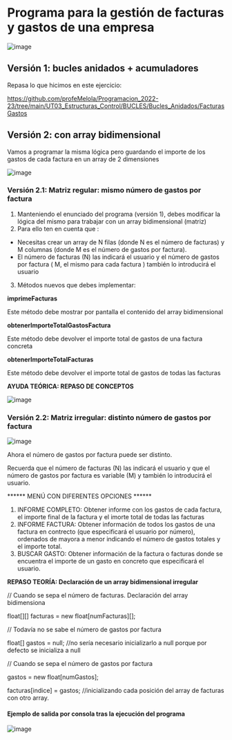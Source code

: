 # Programa para la gestión de facturas y gastos de una empresa

![image](https://user-images.githubusercontent.com/91023374/201478111-63d27b23-3b09-4b16-84db-39ab6fa6f3d5.png)


## Versión 1: bucles anidados + acumuladores

Repasa lo que hicimos en este ejercicio:

https://github.com/profeMelola/Programacion_2022-23/tree/main/UT03_Estructuras_Control/BUCLES/Bucles_Anidados/FacturasGastos

## Versión 2: con array bidimensional

Vamos a programar la misma lógica pero guardando el importe de los gastos de cada factura en un array de 2 dimensiones

![image](https://user-images.githubusercontent.com/91023374/201478297-2c2a075f-7439-4a26-bdab-23e44166d373.png)


### Versión 2.1: Matriz regular: mismo número de gastos por factura

1. Manteniendo el enunciado del programa (versión 1), debes modificar la lógica del mismo para trabajar con un array bidimensional (matriz)
2. Para ello ten en cuenta que :
- Necesitas crear un array de N filas (donde N es el número de facturas) y M columnas (donde M es el número de gastos por factura).
- El número de facturas (N) las indicará el usuario y el número de gastos por factura ( M, el mismo para cada factura ) también lo introducirá el usuario 
3. Métodos nuevos que debes implementar:

**imprimeFacturas**

Este método debe mostrar por pantalla el contenido del array bidimensional


**obtenerImporteTotalGastosFactura**

Este método debe devolver el importe total de gastos de una factura concreta

**obtenerImporteTotalFacturas**

Este método debe devolver el importe total de gastos de todas las facturas


**AYUDA TEÓRICA: REPASO DE CONCEPTOS**

![image](https://user-images.githubusercontent.com/91023374/137719700-dabd81f2-f023-4302-b5d5-00d2602ecb81.png)


### Versión 2.2: Matriz irregular: distinto número de gastos por factura

![image](https://user-images.githubusercontent.com/91023374/201478366-a46423cc-5867-4f3f-9aed-594b3f84fb0a.png)

Ahora el número de gastos por factura puede ser distinto.

Recuerda que el número de facturas (N) las indicará el usuario y que el número de gastos por factura es variable (M) y también lo introducirá el usuario.

****** MENÚ CON DIFERENTES OPCIONES ******
1. INFORME COMPLETO: Obtener informe con los gastos de cada factura, el importe final de la factura y el imorte total de todas las facturas
2. INFORME FACTURA: Obtener información de todos los gastos de una factura en contrecto (que especificará el usuario por número), ordenados de mayora a menor indicando el número de gastos totales y el importe total.
3. BUSCAR GASTO: Obtener información de la factura o facturas donde se encuentra el importe de un gasto en concreto que especificará el usuario.


**REPASO TEORÍA: Declaración de un array bidimensional irregular**

// Cuando se sepa el número de facturas. Declaración del array bidimensiona

float[][] facturas = new float[numFacturas][];

// Todavía no se sabe el  número de gastos por factura

float[] gastos = null; //no sería necesario inicializarlo a null porque por defecto se inicializa a null

// Cuando se sepa el número de gastos por factura

gastos = new float[numGastos];

facturas[indice] = gastos; //inicializando cada posición del array de facturas con otro array.

#### Ejemplo de salida por consola tras la ejecución del programa

![image](https://user-images.githubusercontent.com/91023374/137726338-07b443a4-0d3d-4a28-adea-093e46aa3d4a.png)



